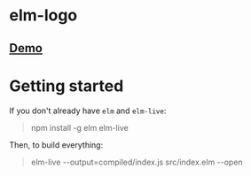 # elm-logo

## [Demo](https://lucamug.github.io/elm-logo/)

# Getting started

If you don't already have `elm` and `elm-live`:

> npm install -g elm elm-live

Then, to build everything:

> elm-live --output=compiled/index.js src/index.elm --open
